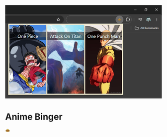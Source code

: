 <img src="./src/images/ReadmeCover.png"/>

<span style="display: inline-block;">

# Anime Binger

<img src="./public/icons/headIcon16.png" style="display: inline;"/>

</span>
